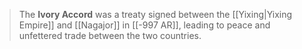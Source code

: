 > The **Ivory Accord** was a treaty signed between the [[Yixing|Yixing Empire]] and [[Nagajor]] in [[-997 AR]], leading to peace and unfettered trade between the two countries.







